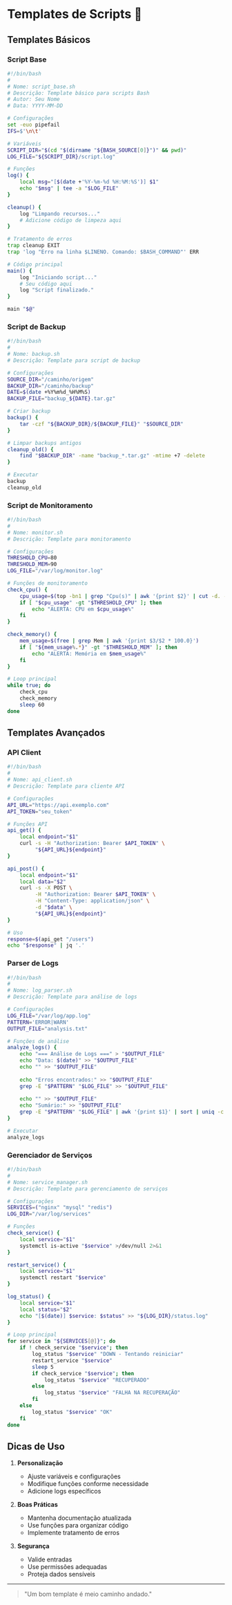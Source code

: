 # Templates de Scripts 📝

## Templates Básicos

### Script Base
```bash
#!/bin/bash
#
# Nome: script_base.sh
# Descrição: Template básico para scripts Bash
# Autor: Seu Nome
# Data: YYYY-MM-DD

# Configurações
set -euo pipefail
IFS=$'\n\t'

# Variáveis
SCRIPT_DIR="$(cd "$(dirname "${BASH_SOURCE[0]}")" && pwd)"
LOG_FILE="${SCRIPT_DIR}/script.log"

# Funções
log() {
    local msg="[$(date +'%Y-%m-%d %H:%M:%S')] $1"
    echo "$msg" | tee -a "$LOG_FILE"
}

cleanup() {
    log "Limpando recursos..."
    # Adicione código de limpeza aqui
}

# Tratamento de erros
trap cleanup EXIT
trap 'log "Erro na linha $LINENO. Comando: $BASH_COMMAND"' ERR

# Código principal
main() {
    log "Iniciando script..."
    # Seu código aqui
    log "Script finalizado."
}

main "$@"
```

### Script de Backup
```bash
#!/bin/bash
#
# Nome: backup.sh
# Descrição: Template para script de backup

# Configurações
SOURCE_DIR="/caminho/origem"
BACKUP_DIR="/caminho/backup"
DATE=$(date +%Y%m%d_%H%M%S)
BACKUP_FILE="backup_${DATE}.tar.gz"

# Criar backup
backup() {
    tar -czf "${BACKUP_DIR}/${BACKUP_FILE}" "$SOURCE_DIR"
}

# Limpar backups antigos
cleanup_old() {
    find "$BACKUP_DIR" -name "backup_*.tar.gz" -mtime +7 -delete
}

# Executar
backup
cleanup_old
```

### Script de Monitoramento
```bash
#!/bin/bash
#
# Nome: monitor.sh
# Descrição: Template para monitoramento

# Configurações
THRESHOLD_CPU=80
THRESHOLD_MEM=90
LOG_FILE="/var/log/monitor.log"

# Funções de monitoramento
check_cpu() {
    cpu_usage=$(top -bn1 | grep "Cpu(s)" | awk '{print $2}' | cut -d. -f1)
    if [ "$cpu_usage" -gt "$THRESHOLD_CPU" ]; then
        echo "ALERTA: CPU em $cpu_usage%"
    fi
}

check_memory() {
    mem_usage=$(free | grep Mem | awk '{print $3/$2 * 100.0}')
    if [ "${mem_usage%.*}" -gt "$THRESHOLD_MEM" ]; then
        echo "ALERTA: Memória em $mem_usage%"
    fi
}

# Loop principal
while true; do
    check_cpu
    check_memory
    sleep 60
done
```

## Templates Avançados

### API Client
```bash
#!/bin/bash
#
# Nome: api_client.sh
# Descrição: Template para cliente API

# Configurações
API_URL="https://api.exemplo.com"
API_TOKEN="seu_token"

# Funções API
api_get() {
    local endpoint="$1"
    curl -s -H "Authorization: Bearer $API_TOKEN" \
         "${API_URL}${endpoint}"
}

api_post() {
    local endpoint="$1"
    local data="$2"
    curl -s -X POST \
         -H "Authorization: Bearer $API_TOKEN" \
         -H "Content-Type: application/json" \
         -d "$data" \
         "${API_URL}${endpoint}"
}

# Uso
response=$(api_get "/users")
echo "$response" | jq '.'
```

### Parser de Logs
```bash
#!/bin/bash
#
# Nome: log_parser.sh
# Descrição: Template para análise de logs

# Configurações
LOG_FILE="/var/log/app.log"
PATTERN='ERROR|WARN'
OUTPUT_FILE="analysis.txt"

# Funções de análise
analyze_logs() {
    echo "=== Análise de Logs ===" > "$OUTPUT_FILE"
    echo "Data: $(date)" >> "$OUTPUT_FILE"
    echo "" >> "$OUTPUT_FILE"
    
    echo "Erros encontrados:" >> "$OUTPUT_FILE"
    grep -E "$PATTERN" "$LOG_FILE" >> "$OUTPUT_FILE"
    
    echo "" >> "$OUTPUT_FILE"
    echo "Sumário:" >> "$OUTPUT_FILE"
    grep -E "$PATTERN" "$LOG_FILE" | awk '{print $1}' | sort | uniq -c >> "$OUTPUT_FILE"
}

# Executar
analyze_logs
```

### Gerenciador de Serviços
```bash
#!/bin/bash
#
# Nome: service_manager.sh
# Descrição: Template para gerenciamento de serviços

# Configurações
SERVICES=("nginx" "mysql" "redis")
LOG_DIR="/var/log/services"

# Funções
check_service() {
    local service="$1"
    systemctl is-active "$service" >/dev/null 2>&1
}

restart_service() {
    local service="$1"
    systemctl restart "$service"
}

log_status() {
    local service="$1"
    local status="$2"
    echo "[$(date)] $service: $status" >> "${LOG_DIR}/status.log"
}

# Loop principal
for service in "${SERVICES[@]}"; do
    if ! check_service "$service"; then
        log_status "$service" "DOWN - Tentando reiniciar"
        restart_service "$service"
        sleep 5
        if check_service "$service"; then
            log_status "$service" "RECUPERADO"
        else
            log_status "$service" "FALHA NA RECUPERAÇÃO"
        fi
    else
        log_status "$service" "OK"
    fi
done
```

## Dicas de Uso

1. **Personalização**
   - Ajuste variáveis e configurações
   - Modifique funções conforme necessidade
   - Adicione logs específicos

2. **Boas Práticas**
   - Mantenha documentação atualizada
   - Use funções para organizar código
   - Implemente tratamento de erros

3. **Segurança**
   - Valide entradas
   - Use permissões adequadas
   - Proteja dados sensíveis

---

> "Um bom template é meio caminho andado."